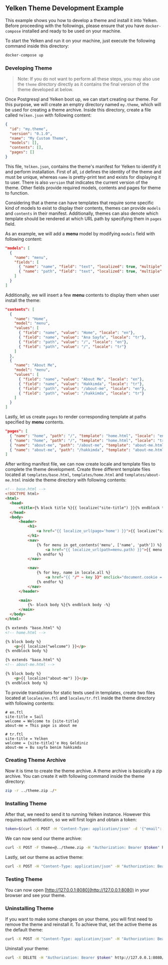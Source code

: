 ## Yelken Theme Development Example

This example shows you how to develop a theme and install it into Yelken.
Before proceeding with the followings, please ensure that you have `docker-compose` installed and ready to be used on your machine.

To start the Yelken and run it on your machine, just execute the following command inside this directory:
```sh
docker-compose up
```

### Developing Theme

> Note: If you do not want to perform all these steps, you may also use the `theme` directory directly as it contains the final version of the theme developed at below.

Once Postgresql and Yelken boot up, we can start creating our theme. For this purpose, we will create an emptry directory named `my.theme`, which will be used for creating a theme archive.
Inside this directory, create a file called `Yelken.json` with following content:
```json
{
  "id": "my.theme",
  "version": "0.1.0",
  "name": "My Custom Theme",
  "models": [],
  "contents": [],
  "pages": []
}
```

This file, `Yelken.json`, contains the theme's manifest for Yelken to identify it and perform installation.
First of all, `id` defines the identity of the theme and must be unique, whereas `name` is pretty-print text and exists for displaying it to user.
There is also `version` that indicates the current version of the theme.
Other fields provide required models, contents and pages for theme to function.

Considering that a theme can have templates that require some specific kind of models to exist to display their contents, themes can provide `models` and `contents` in their manifest.
Additionally, themes can also denote which template should be rendered at which URL path by specifying them in `pages` field.

As an example, we will add a **menu** model by modifying `models` field with following content:
```json
"models": [
  {
    "name": "menu",
    "fields": [
      { "name": "name", "field": "text", "localized": true, "multiple": false },
      { "name": "path", "field": "text", "localized": true, "multiple": false }
    ]
  }
]
```

Additionally, we will insert a few **menu** contents to display them when user install the theme:
```json
"contents": [
  {
    "name": "Home",
    "model": "menu",
    "values": [
      { "field": "name", "value": "Home", "locale": "en"},
      { "field": "name", "value": "Ana Sayfa", "locale": "tr"},
      { "field": "path", "value": "/", "locale": "en"},
      { "field": "path", "value": "/", "locale": "tr"}
    ]
  },
  {
    "name": "About Me",
    "model": "menu",
    "values": [
      { "field": "name", "value": "About Me", "locale": "en"},
      { "field": "name", "value": "Hakkımda", "locale": "tr"},
      { "field": "path", "value": "/about-me", "locale": "en"},
      { "field": "path", "value": "/hakkimda", "locale": "tr"}
    ]
  }
]
```

Lastly, let us create `pages` to render corresponding template at paths specified by **menu** contents.

```json
"pages": [
  { "name": "home", "path": "/", "template": "home.html", "locale": "en" },
  { "name": "home", "path": "/", "template": "home.html", "locale": "tr" },
  { "name": "about-me", "path": "/about-me", "template": "about-me.html", "locale": "en" },
  { "name": "about-me", "path": "/hakkimda", "template": "about-me.html", "locale": "tr" }
]
```

After writing manifest file, we can now create locale and template files to complete the theme development.
Create three different template files located at `templates/base.html`, `templates/home.html` and `templates/about-me.html` inside the theme directory with following contents:
```html
<!-- base.html -->
<!DOCTYPE html>
<html>
  <head>
      <title>{% block title %}{{ localize("site-title") }}{% endblock title%}</title>
  </head>
  <body>
      <header>
          <h1>
              <a href="{{ localize_url(page='home') }}">{{ localize("site-title") }}</a>
          </h1>
          <nav>
              {% for menu in get_contents('menu', ['name', 'path']) %}
                  <a href="{{ localize_url(path=menu.path) }}">{{ menu.name }}</a>
              {% endfor %}
          </nav>

          <nav>
              {% for key, name in locale.all %}
                  <a href="{{ "/" ~ key }}" onclick="document.cookie = 'yelken_locale={{ key }}; SameSite=Strict; Path=/'">{{ key }}</a>
              {% endfor %}
          </nav>
      </header>

      <main>
          {%- block body %}{% endblock body -%}
      </main>
  </body>
</html>
```
```html
{% extends "base.html" %}
<!-- home.html -->

{% block body %}
    <p>{{ localize("welcome") }}</p>
{% endblock body %}
```
```html
{% extends "base.html" %}
<!-- about-me.html -->

{% block body %}
    <p>{{ localize("about-me") }}</p>
{% endblock body %}
```

To provide translations for static texts used in templates, create two files located at `locales/en.ftl` and `locales/tr.ftl` inside the theme directory with following contents:
```ftl
# en.ftl
site-title = Sail
welcome = Welcome to {site-title}
about-me = This page is about me
```
```ftl
# tr.ftl
site-title = Yelken
welcome = {site-title}'e Hoş Geldiniz
about-me = Bu sayfa benim hakkımda
```

### Creating Theme Archive

Now it is time to create the theme archive. A theme archive is basically a zip archive. You can create it with following command inside the theme directory:
```sh
zip -r ../theme.zip ./*
```

### Installing Theme
After that, we need to send it to running Yelken instance. However this requires authentication, so we will first login and obtain a token:
```sh
token=$(curl -X POST -H 'Content-Type: application/json' -d '{"email": "admin@yelken.com", "password": "Pass1234!"}' http://127.0.0.1:8080/api/auth/login | jq -r .token)
```

We can now send our theme archive:
```sh
curl -X POST -F theme=@../theme.zip -H "Authorization: Bearer $token" http://127.0.0.1:8080/api/admin/install/theme
```

Lastly, set our theme as active theme:
```sh
curl -X POST -H "Content-Type: application/json" -H "Authorization: Bearer $token" -d '{"theme": "my.theme"}'  http://127.0.0.1:8080/api/admin/options/theme
```

### Testing Theme
You can now open [http://127.0.0.1:8080](http://127.0.0.1:8080) in your browser and see your theme.

### Uninstalling Theme
If you want to make some changes on your theme, you will first need to remove the theme and reinstall it.
To achieve that, set the active theme as the default theme:
```sh
curl -X POST -H "Content-Type: application/json" -H "Authorization: Bearer $token" -d '{"theme": "yelken.default"}'  http://127.0.0.1:8080/api/admin/options/theme
```

Uninstall your theme:
```sh
curl -X DELETE -H "Authorization: Bearer $token" http://127.0.0.1:8080/api/admin/uninstall/theme/my.theme
```
